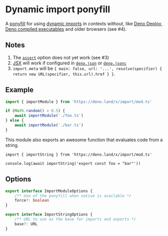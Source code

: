 # Dynamic import ponyfill

A [ponyfill](//github.com/sindresorhus/ponyfill) for using [dynamic imports](//developer.mozilla.org/en-US/docs/Web/JavaScript/Reference/Operators/import) in contexts without, like [Deno Deploy](//deno.com/deploy), [Deno compiled executables](//deno.land/manual@v1.28.3/tools/compiler) and older browsers (see #4).

## Notes

1. The [`assert`](//github.com/tc39/proposal-import-assertions) option does not yet work (see #3)
1. [JSX](//reactjs.org/docs/introducing-jsx.html) will work if configured in [`deno.json`](//deno.land/manual@v1.28.3/getting_started/configuration_file) or [`deno.jsonc`](//deno.land/manual@v1.28.3/getting_started/configuration_file)
1. `import.meta` will be `{ main: false, url: '...', resolve(specifier) { return new URL(specifier, this.url).href } }`.

## Example

```ts
import { importModule } from 'https://deno.land/x/import/mod.ts'

if (Math.random() > 0.5) {
	await importModule('./foo.ts')
} else {
	await importModule('./bar.ts')
}
```

This module also exports an awesome function that evaluates code from a string.

```tsx
import { importString } from 'https://deno.land/x/import/mod.ts'

console.log(await importString('export const foo = "bar"'))
```

## Options

```ts
export interface ImportModuleOptions {
	/** Use of the ponyfill when native is available */
	force?: boolean
}

export interface ImportStringOptions {
	/** URL to use as the base for imports and exports */
	base?: URL
}
```
